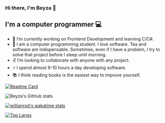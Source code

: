 ### Hi there, I'm Beyza 👋

## I'm a computer programmer :computer:

- 🔭 I’m currently working on Frontend Development and learning C/C#.
- 💬 I am a computer programming student. I love software. Tea and software are indispensable. Sometimes, even if I have a problem, I try to solve that project before I sleep until morning.
- ✌️ I’m looking to collaborate with anyone with any project.
- ⚡ I spend almost 9-10 hours a day developing software.
- 📚 I think reading books is the easiest way to improve yourself.


[![Readme Card](https://github-readme-stats.vercel.app/api/pin/?username=b-tekinli&repo=github-readme-stats)](https://github.com/b-tekinli/github-readme-stats)


![Beyza's GitHub stats](https://github-readme-stats.vercel.app/api?username=b-tekinli&show_icons=true&theme=vue)


[![willianrod's wakatime stats](https://github-readme-stats.vercel.app/api/wakatime?username=b-tekinli)](https://github.com/b-tekinli/github-readme-stats)


[![Top Langs](https://github-readme-stats.vercel.app/api/top-langs/?username=b-tekinli&langs_count=8)](https://github.com/b-tekinli/github-readme-stats)

